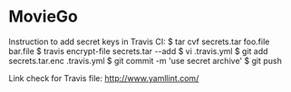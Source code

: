 # MovieGo

Instruction to add secret keys in Travis CI:
$ tar cvf secrets.tar foo.file bar.file
$ travis encrypt-file secrets.tar --add
$ vi .travis.yml
$ git add secrets.tar.enc .travis.yml
$ git commit -m 'use secret archive'
$ git push

Link check for Travis file:
http://www.yamllint.com/